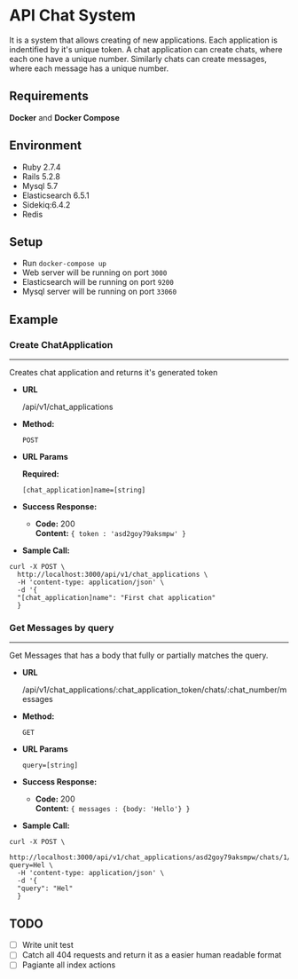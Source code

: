 # API Chat System
It is a system that allows creating of new applications. Each application is indentified by it's unique token. A chat application can create chats, where each one have a unique number. Similarly chats can create messages, where each message has a unique number.


## Requirements
**Docker** and **Docker Compose**


## Environment
- Ruby 2.7.4
- Rails 5.2.8
- Mysql 5.7
- Elasticsearch 6.5.1
- Sidekiq:6.4.2
- Redis


## Setup
- Run `docker-compose up`  
- Web server will be running on port `3000`
- Elasticsearch will be running on port `9200`
- Mysql server will be running on port `33060`


## Example

 ### Create ChatApplication
----
  Creates chat application and returns it's generated token

* **URL**

  /api/v1/chat_applications

* **Method:**

  `POST`
  
*  **URL Params**

   **Required:**
 
   `[chat_application]name=[string]`

* **Success Response:**

  * **Code:** 200 <br />
    **Content:** `{ token : 'asd2goy79aksmpw' }`

* **Sample Call:**

```
curl -X POST \
  http://localhost:3000/api/v1/chat_applications \
  -H 'content-type: application/json' \
  -d '{
  "[chat_application]name": "First chat application"
  }
```

 ### Get Messages by query
----
  Get Messages that has a body that fully or partially matches the query.

* **URL**

  /api/v1/chat_applications/:chat_application_token/chats/:chat_number/messages

* **Method:**

  `GET`
  
*  **URL Params**
 
   `query=[string]`

* **Success Response:**

  * **Code:** 200 <br />
    **Content:** `{ messages : {body: 'Hello'} }`

* **Sample Call:**

```
curl -X POST \
  http://localhost:3000/api/v1/chat_applications/asd2goy79aksmpw/chats/1/messages?query=Hel \
  -H 'content-type: application/json' \
  -d '{
  "query": "Hel"
  }
```

## TODO
- [ ] Write unit test
- [ ] Catch all 404 requests and return it as a easier human readable format
- [ ] Pagiante all index actions
